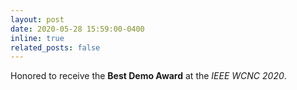 ```yaml
---
layout: post
date: 2020-05-28 15:59:00-0400
inline: true
related_posts: false
---
```


Honored to receive the <b>Best Demo Award</b> at the <i>IEEE WCNC 2020</i>.

